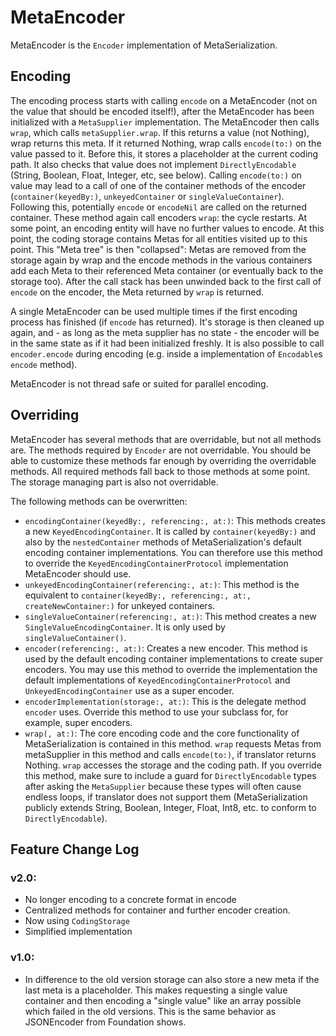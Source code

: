 #  MetaEncoder
MetaEncoder is the `Encoder` implementation of MetaSerialization.

## Encoding

The encoding process starts with calling `encode` on a MetaEncoder (not on the value that should be encoded itself!), after the MetaEncoder has been initialized with a `MetaSupplier` implementation.  The MetaEncoder then calls `wrap`, which calls `metaSupplier.wrap`. If this returns a value (not Nothing), wrap returns this meta. If it returned Nothing, wrap calls `encode(to:)` on the value passed to it. Before this, it stores a placeholder at the current coding path. It also checks that value does not implement `DirectlyEncodable` (String, Boolean, Float, Integer, etc, see below). Calling `encode(to:)` on value may lead to a call of one of the container methods of the encoder (`container(keyedBy:)`, `unkeyedContainer` or `singleValueContainer`). Following this, potentially `encode` or `encodeNil` are called on the returned container. These method again call encoders `wrap`: the cycle restarts. At some point, an encoding entity will have no further values to encode. At this point, the coding storage contains Metas for all entities visited up to this point. This "Meta tree" is then "collapsed": Metas are removed from the storage again by wrap and the encode methods in the various containers add each Meta to their referenced Meta container (or eventually back to the storage too). After the call stack has been unwinded back to the first call of `encode` on the encoder, the Meta returned by `wrap` is returned.

A single MetaEncoder can be used multiple times if the first encoding process has finished (if `encode` has returned). It's storage is then cleaned up again, and - as long as the meta supplier has no state - the encoder will be in the same state as if it had been initialized freshly. It is also possible to call `encoder.encode` during encoding (e.g. inside a implementation of `Encodable`s `encode` method).

MetaEncoder is not thread safe or suited for parallel encoding.

## Overriding
MetaEncoder has several methods that are overridable, but not all methods are.
The methods required by `Encoder` are not overridable.
You should be able to customize these methods far enough by overriding the overridable methods.
All required methods fall back to those methods at some point. The storage managing part is also not overridable.

The following methods can be overwritten:
 * `encodingContainer(keyedBy:, referencing:, at:)`: This methods creates a new `KeyedEncodingContainer`. It is called by `container(keyedBy:)` and also by the `nestedContainer` methods of MetaSerialization's default encoding container implementations. You can therefore use this method to override the `KeyedEncodingContainerProtocol` implementation MetaEncoder should use.
 * `unkeyedEncodingContainer(referencing:, at:)`: This method is the equivalent to `container(keyedBy:, referencing:, at:, createNewContainer:)` for unkeyed containers.
 * `singleValueContainer(referencing:, at:)`: This method creates a new `SingleValueEncodingContainer`. It is only used by `singleValueContainer()`.
 * `encoder(referencing:, at:)`: Creates a new encoder. This method is used by the default encoding container implementations to create super encoders. You may use this method to override the implementation the default implementations of `KeyedEncodingContainerProtocol` and `UnkeyedEncodingContainer` use as a super encoder.
 * `encoderImplementation(storage:, at:)`: This is the delegate method `encoder` uses. Override this method to use your subclass for, for example, super encoders.
 * `wrap(, at:)`: The core encoding code and the core functionality of MetaSerialization is contained in this method. `wrap` requests Metas from metaSupplier in this method and calls `encode(to:)`, if translator returns Nothing. `wrap` accesses the storage and the coding path. If you override this method, make sure to include a guard for `DirectlyEncodable` types after asking the `MetaSupplier` because these types will often cause endless loops, if translator does not support them (MetaSerialization publicly extends String, Boolean, Integer, Float, Int8, etc. to conform to `DirectlyEncodable`). 

## Feature Change Log
### v2.0:
 * No longer encoding to a concrete format in encode
 * Centralized methods for container and further encoder creation.
 * Now using `CodingStorage`
 * Simplified implementation
### v1.0:
 * In difference to the old version storage can also store a new meta if the last meta is a placeholder. This makes requesting a single value container and then encoding a "single value" like an array possible which failed in the old versions. This is the same behavior as JSONEncoder from Foundation shows.
